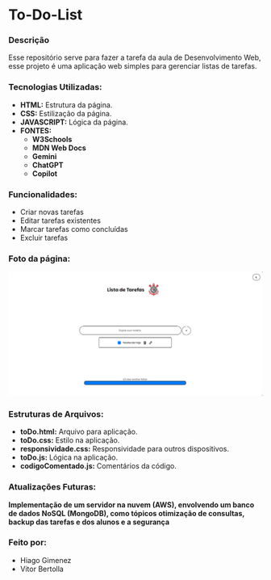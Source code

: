 # To-Do-List
### Descrição
Esse repositório serve para fazer a tarefa da aula de Desenvolvimento Web, esse projeto é uma aplicação web simples para gerenciar listas de tarefas.

### Tecnologias Utilizadas:
* **HTML:** Estrutura da página.
* **CSS:** Estilização da página.
* **JAVASCRIPT:** Lógica da página.
* **FONTES:**
    * **W3Schools**
    * **MDN Web Docs**
    * **Gemini**
    * **ChatGPT**
    * **Copilot**

### Funcionalidades:
* Criar novas tarefas
* Editar tarefas existentes
* Marcar tarefas como concluídas
* Excluir tarefas

### Foto da página:
![alt text](image.png)

### Estruturas de Arquivos:
* **toDo.html:** Arquivo para aplicação.
* **toDo.css:** Estilo na aplicação.
* **responsividade.css:** Responsividade para outros dispositivos.
* **toDo.js:** Lógica na aplicação.
* **codigoComentado.js:** Comentários da código.

### Atualizações Futuras:
**Implementação de um servidor na nuvem (AWS), envolvendo um banco de dados NoSQL (MongoDB), como tópicos otimização de consultas, backup das tarefas e dos alunos e a segurança**

### Feito por:
- Hiago Gimenez
- Vitor Bertolla